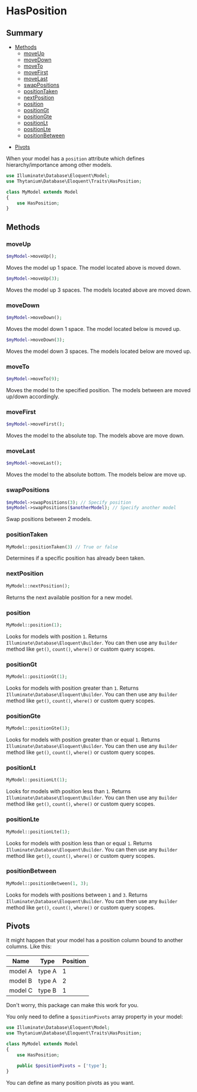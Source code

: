 # HasPosition

## Summary

* [Methods](#Methods)
    - [moveUp](#moveUp)
    - [moveDown](#moveDown)
    - [moveTo](#moveTo)
    - [moveFirst](#moveFirst)
    - [moveLast](#moveLast)
    - [swapPositions](#swapPositions)
    - [positionTaken](#positionTaken)
    - [nextPosition](#nextPosition)
    - [position](#position)
    - [positionGt](#positionGt)
    - [positionGte](#positionGte)
    - [positionLt](#positionLt)
    - [positionLte](#positionLte)
    - [positionBetween](#positionBetween)
- [Pivots](#Pivots)

When your model has a `position` attribute which defines hierarchy/importance among other models.

```php
use Illuminate\Database\Eloquent\Model;
use Thytanium\Database\Eloquent\Traits\HasPosition;

class MyModel extends Model
{
    use HasPosition;
}
```

## Methods

### moveUp

```php
$myModel->moveUp();
```
Moves the model up 1 space. The model located above is moved down.

```php
$myModel->moveUp(3);
```
Moves the model up 3 spaces. The models located above are moved down.

### moveDown

```php
$myModel->moveDown();
```
Moves the model down 1 space. The model located below is moved up.

```php
$myModel->moveDown(3);
```
Moves the model down 3 spaces. The models located below are moved up.

### moveTo

```php
$myModel->moveTo(9);
```
Moves the model to the specified position. The models between are moved up/down accordingly.

### moveFirst
```php
$myModel->moveFirst();
```
Moves the model to the absolute top. The models above are move down.

### moveLast
```php
$myModel->moveLast();
```
Moves the model to the absolute bottom. The models below are move up.

### swapPositions
```php
$myModel->swapPositions(3); // Specify position
$myModel->swapPositions($anotherModel); // Specify another model
```
Swap positions between 2 models.

### positionTaken

```php
MyModel::positionTaken(3) // True or false
```
Determines if a specific position has already been taken.

### nextPosition

```php
MyModel::nextPosition();
```
Returns the next available position for a new model.

### position

```php
MyModel::position(1);
```

Looks for models with position `1`.
Returns `Illuminate\Database\Eloquent\Builder`.
You can then use any `Builder` method like `get()`, `count()`, `where()` or custom query scopes.

### positionGt

```php
MyModel::positionGt(1);
```

Looks for models with position greater than `1`.
Returns `Illuminate\Database\Eloquent\Builder`.
You can then use any `Builder` method like `get()`, `count()`, `where()` or custom query scopes.

### positionGte

```php
MyModel::positionGte(1);
```

Looks for models with position greater than or equal `1`.
Returns `Illuminate\Database\Eloquent\Builder`.
You can then use any `Builder` method like `get()`, `count()`, `where()` or custom query scopes.

### positionLt

```php
MyModel::positionLt(1);
```

Looks for models with position less than `1`.
Returns `Illuminate\Database\Eloquent\Builder`.
You can then use any `Builder` method like `get()`, `count()`, `where()` or custom query scopes.

### positionLte

```php
MyModel::positionLte(1);
```

Looks for models with position less than or equal `1`.
Returns `Illuminate\Database\Eloquent\Builder`.
You can then use any `Builder` method like `get()`, `count()`, `where()` or custom query scopes.

### positionBetween

```php
MyModel::positionBetween(1, 3);
```

Looks for models with positions between `1` and `3`.
Returns `Illuminate\Database\Eloquent\Builder`.
You can then use any `Builder` method like `get()`, `count()`, `where()` or custom query scopes.

## Pivots

It might happen that your model has a position column bound to another columns. Like this:

Name | Type | Position
--- | --- | ---
model A | type A | 1
model B | type A | 2
model C | type B | 1

Don't worry, this package can make this work for you.

You only need to define a `$positionPivots` array property in your model:

```php
use Illuminate\Database\Eloquent\Model;
use Thytanium\Database\Eloquent\Traits\HasPosition;

class MyModel extends Model
{
    use HasPosition;

    public $positionPivots = ['type'];
}
```

You can define as many position pivots as you want.
